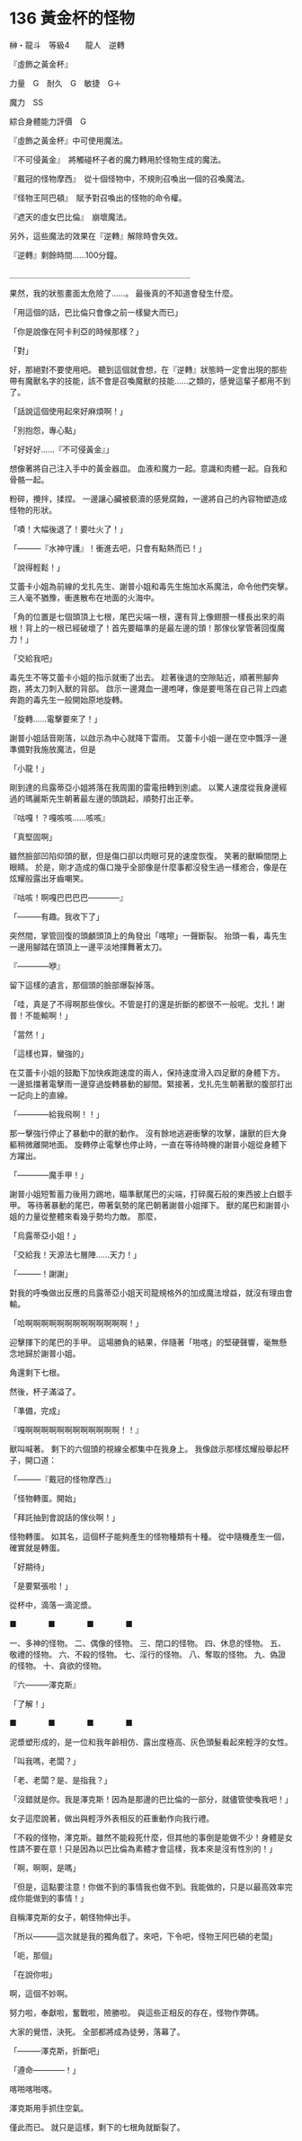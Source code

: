 # 136 黃金杯的怪物

榊・龍斗　等級4　　龍人　逆轉

『虛飾之黃金杯』

力量　G　耐久　G　敏捷　G＋

魔力　SS

綜合身體能力評價　G

『虛飾之黃金杯』中可使用魔法。

『不可侵黃金』　將觸碰杯子者的魔力轉用於怪物生成的魔法。

『戴冠的怪物摩西』　從十個怪物中，不規則召喚出一個的召喚魔法。

『怪物王阿巴頓』　賦予對召喚出的怪物的命令權。

『遮天的虛女巴比倫』　崩壞魔法。

另外，這些魔法的效果在『逆轉』解除時會失效。

『逆轉』剩餘時間......100分鐘。

＿＿＿＿＿＿＿＿＿＿＿＿＿＿＿＿＿＿＿＿＿＿＿

果然，我的狀態畫面太危險了......。
最後真的不知道會發生什麼。

「用這個的話，巴比倫只會像之前一樣變大而已」

「你是說像在阿卡利亞的時候那樣？」

「對」

好，那絕對不要使用吧。
聽到這個就會想，在『逆轉』狀態時一定會出現的那些帶有魔獸名字的技能，該不會是召喚魔獸的技能......之類的，感覺這輩子都用不到了。

「話說這個使用起來好麻煩啊！」

「別抱怨，專心點」

「好好好......『不可侵黃金』」

想像著將自己注入手中的黃金器皿。
血液和魔力一起。意識和肉體一起。自我和骨骼一起。

粉碎，攪拌，揉捏。
一邊讓心臟被褻瀆的感覺腐蝕，一邊將自己的內容物塑造成怪物的形狀。

「嘖！大幅後退了！要吐火了！」

「———『水神守護』！衝進去吧，只會有點熱而已！」

「說得輕鬆！」

艾蕾卡小姐為前線的戈扎先生、謝普小姐和毒先生施加水系魔法，命令他們突擊。
三人毫不猶豫，衝進散布在地面的火海中。

「角的位置是七個頭頂上七根，尾巴尖端一根，還有背上像翅膀一樣長出來的兩根！背上的一根已經破壞了！首先要瞄準的是最左邊的頭！那傢伙掌管著回復魔力！」

「交給我吧」

毒先生不等艾蕾卡小姐的指示就衝了出去。
趁著後退的空隙貼近，順著熊腳奔跑，將太刀刺入獸的背部。
啟示一邊濺血一邊咆哮，像是要甩落在自己背上四處奔跑的毒先生一般開始原地旋轉。

「旋轉......電擊要來了！」

謝普小姐話音剛落，以啟示為中心就降下雷雨。
艾蕾卡小姐一邊在空中飄浮一邊準備對我施放魔法，但是

「小龍！」

剛到達的烏露蒂亞小姐將落在我周圍的雷電扭轉到別處。
以驚人速度從我身邊經過的瑪麗斯先生朝著最左邊的頭跳起，順勢打出正拳。

『咕嘎！？嘎咳咳......咳咳』

「真堅固啊」

雖然臉部凹陷仰頭的獸，但是傷口卻以肉眼可見的速度恢復。
笑著的獸瞬間閉上眼睛。
於是，剛才造成的傷口幾乎全部像是什麼事都沒發生過一樣癒合，像是在炫耀般露出牙齒嘲笑。

『咕咳！啊嘎巴巴巴巴————』

「———有趣。我收下了」

突然間，掌管回復的頭顱頭頂上的角發出「喀嚓」一聲斷裂。
抬頭一看，毒先生一邊用腳踏在頭頂上一邊平淡地揮舞著太刀。

『————咿』

留下這樣的遺言，那個頭的臉部爆裂掉落。

「哇，真是了不得啊那些傢伙。不管是打的還是折斷的都很不一般呢。戈扎！謝普！不能輸啊！」

「當然！」

「這樣也算，蠻強的」

在艾蕾卡小姐的鼓勵下加快疾跑速度的兩人，保持速度滑入四足獸的身體下方。
一邊抵擋著電擊雨一邊穿過旋轉暴動的腳間。緊接著，戈扎先生朝著獸的腹部打出一記向上的直線。

「————給我飛啊！！」

那一擊強行停止了暴動中的獸的動作。
沒有餘地逃避衝擊的攻擊，讓獸的巨大身軀稍微離開地面。
旋轉停止電擊也停止時，一直在等待時機的謝普小姐從身體下方躍出。

「————魔手甲！」

謝普小姐短暫蓄力後用力踢地，瞄準獸尾巴的尖端，打碎魔石般的東西披上白銀手甲。
等待著暴動的尾巴，帶著氣勢的尾巴朝著謝普小姐揮下。
獸的尾巴和謝普小姐的力量從整體來看幾乎勢均力敵。
那麼，

「烏露蒂亞小姐！」

「交給我！天源法七層陣......天力！」

「———！謝謝」

對我的呼喚做出反應的烏露蒂亞小姐天司龍規格外的加成魔法增益，就沒有理由會輸。

「哈啊啊啊啊啊啊啊啊啊啊啊啊啊！」

迎擊揮下的尾巴的手甲。
這場勝負的結果，伴隨著「啪喀」的堅硬聲響，毫無懸念地歸於謝普小姐。

角還剩下七根。

然後，杯子滿溢了。

「準備，完成」

『嘎啊啊啊啊啊啊啊啊啊啊啊啊！！』

獸叫喊著。
剩下的六個頭的視線全都集中在我身上。
我像啟示那樣炫耀般舉起杯子，開口道：

「———『戴冠的怪物摩西』」

「怪物轉蛋。開始」

「拜託抽到會說話的傢伙啊！」

怪物轉蛋。
如其名，這個杯子能夠產生的怪物種類有十種。
從中隨機產生一個，確實就是轉蛋。

「好期待」

「是要緊張啦！」

從杯中，滴落一滴泥漿。

■　　　　■　　　　■　　　　■

一、多神的怪物。
二、偶像的怪物。
三、閉口的怪物。
四、休息的怪物。
五、敬禮的怪物。
六、不殺的怪物。
七、淫行的怪物。
八、奪取的怪物。
九、偽證的怪物。
十、貪欲的怪物。

『六———澤克斯』

「了解！」

■　　　　■　　　　■　　　　■

泥漿塑形成的，是一位和我年齡相仿、露出度極高、灰色頭髮看起來輕浮的女性。

「叫我嗎，老闆？」

「老、老闆？是、是指我？」

「沒錯就是你。我是澤克斯！因為是那邊的巴比倫的一部分，就儘管使喚我吧！」

女子這麼說著，做出與輕浮外表相反的莊重動作向我行禮。

「不殺的怪物，澤克斯。雖然不能殺死什麼，但其他的事倒是能做不少！身體是女性請不要在意！只是因為以巴比倫為素體才會這樣，我本來是沒有性別的！」

「啊，啊啊，是嗎」

「但是，這點要注意！你做不到的事情我也做不到。我能做的，只是以最高效率完成你能做到的事情！」

自稱澤克斯的女子，朝怪物伸出手。

「所以———這次就是我的獨角戲了。來吧，下令吧，怪物王阿巴頓的老闆」

「呃，那個」

「在說你啦」

啊，這個不妙啊。

努力啦，奉獻啦，奮戰啦，險勝啦。
與這些正相反的存在，怪物作弊碼。

大家的覺悟，決死。
全部都將成為徒勞，落幕了。

「———澤克斯，折斷吧」

「遵命————！」

喀啪喀啪喀。

澤克斯用手抓住空氣。

僅此而已。
就只是這樣，剩下的七根角就斷裂了。
